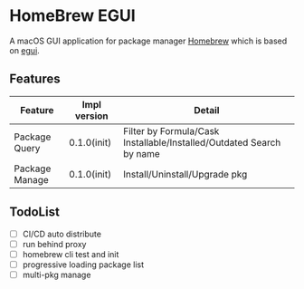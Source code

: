 # HomeBrew EGUI
A macOS GUI application for package manager [Homebrew](https://brew.sh/) which is based on [egui](https://www.egui.rs/).

## Features
| Feature        | Impl version | Detail                                                               |
| -------------- | ------------ | -------------------------------------------------------------------- |
| Package Query  | 0.1.0(init)  | Filter by Formula/Cask Installable/Installed/Outdated Search by name |
| Package Manage | 0.1.0(init)  | Install/Uninstall/Upgrade pkg                                        |

## TodoList
- [ ] CI/CD auto distribute
- [ ] run behind proxy
- [ ] homebrew cli test and init
- [ ] progressive loading package list
- [ ] multi-pkg manage